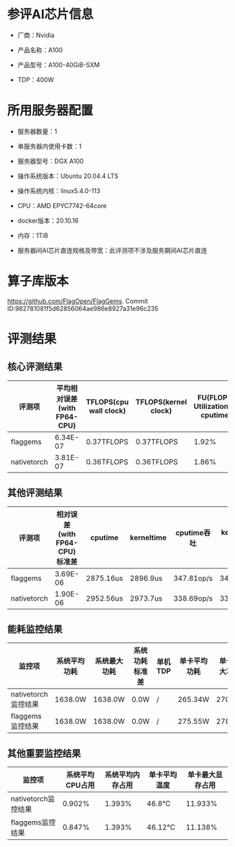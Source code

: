 # 参评AI芯片信息

* 厂商：Nvidia


* 产品名称：A100
* 产品型号：A100-40GiB-SXM
* TDP：400W

# 所用服务器配置

* 服务器数量：1


* 单服务器内使用卡数：1
* 服务器型号：DGX A100
* 操作系统版本：Ubuntu 20.04.4 LTS
* 操作系统内核：linux5.4.0-113
* CPU：AMD EPYC7742-64core
* docker版本：20.10.16
* 内存：1TiB
* 服务器间AI芯片直连规格及带宽：此评测项不涉及服务期间AI芯片直连

# 算子库版本

https://github.com/FlagOpen/FlagGems. Commit ID:982781081f5d62856064ae986e8927a31e96c235

# 评测结果

## 核心评测结果

| 评测项  | 平均相对误差(with FP64-CPU) | TFLOPS(cpu wall clock) | TFLOPS(kernel clock) | FU(FLOPS Utilization)-cputime | FU-kerneltime |
| ---- | -------------- | -------------- | ------------ | ------ | ----- |
| flaggems | 6.34E-07    | 0.37TFLOPS       | 0.37TFLOPS        | 1.92% | 1.9% |
| nativetorch | 3.81E-07    | 0.36TFLOPS      | 0.36TFLOPS      | 1.86%      | 1.85%    |

## 其他评测结果

| 评测项  | 相对误差(with FP64-CPU)标准差 | cputime | kerneltime | cputime吞吐 | kerneltime吞吐 | 无预热时延 | 预热后时延 |
| ---- | -------------- | -------------- | ------------ | ------------ | -------------- | -------------- | ------------ |
| flaggems | 3.69E-06    | 2875.16us       | 2896.9us        | 347.81op/s | 345.2op/s | 705535.75us | 2933.39us |
| nativetorch | 1.90E-06    | 2952.56us       | 2973.7us        | 338.69op/s | 336.28op/s | 3227.92us | 2970.32us |

## 能耗监控结果

| 监控项  | 系统平均功耗  | 系统最大功耗  | 系统功耗标准差 | 单机TDP | 单卡平均功耗 | 单卡最大功耗 | 单卡功耗标准差 | 单卡TDP |
| ---- | ------- | ------- | ------- | ----- | ------------ | ------------ | ------------- | ----- |
| nativetorch监控结果 | 1638.0W | 1638.0W | 0.0W   | /     | 265.34W       | 270.0W      | 4.49W        | 1638.0  |
| flaggems监控结果 | 1638.0W | 1638.0W | 0.0W   | /     | 275.55W       | 278.0W      | 3.63W        | 1638.0  |

## 其他重要监控结果

| 监控项  | 系统平均CPU占用 | 系统平均内存占用 | 单卡平均温度 | 单卡最大显存占用 |
| ---- | --------- | -------- | ------------ | -------------- |
| nativetorch监控结果 | 0.902%    | 1.393%   | 46.8°C       | 11.933%        |
| flaggems监控结果 | 0.847%    | 1.393%   | 46.12°C       | 11.138%        |
